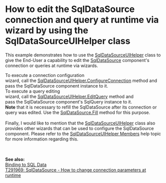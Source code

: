 # How to edit the SqlDataSource connection and query at runtime via wizard by using the SqlDataSourceUIHelper class


<p>This example demonstrates how to use the <a href="https://documentation.devexpress.com/#WindowsForms/clsDevExpressDataAccessUISqlSqlDataSourceUIHelpertopic">SqlDataSourceUIHelper</a> class to give the End-User a capability to edit the <a href="https://documentation.devexpress.com/#CoreLibraries/clsDevExpressDataAccessSqlSqlDataSourcetopic">SqlDataSource</a> component's connection or queries at runtime via wizards.</p>
<p>To execute a connection configuration wizard, call the <a href="https://documentation.devexpress.com/#WindowsForms/DevExpressDataAccessUISqlSqlDataSourceUIHelper_ConfigureConnectiontopic">SqlDataSourceUIHelper.ConfigureConnection</a> method and pass the SqlDataSource component instance to it. <br />To execute a query editing wizard, call the <a href="https://documentation.devexpress.com/#WindowsForms/DevExpressDataAccessUISqlSqlDataSourceUIHelper_EditQuerytopic">SqlDataSourceUIHelper.EditQuery</a> method and pass the SqlDataSource component's SqlQuery instance to it. <br /><strong>Note</strong> that it is necessary to refill the SqlDataSource after its connection or query was edited. Use the <a href="https://documentation.devexpress.com/#CoreLibraries/DevExpressDataAccessSqlSqlDataSource_Filltopic">SqlDataSource.Fill</a> method for this purpose.<br /><br />Finally, I would like to mention that the <a href="https://documentation.devexpress.com/#WindowsForms/clsDevExpressDataAccessUISqlSqlDataSourceUIHelpertopic">SqlDataSourceUIHelper</a> class also provides other wizards that can be used to configure the SqlDataSource component. Please refer to the <a href="https://documentation.devexpress.com/#WindowsForms/DevExpressDataAccessUISqlSqlDataSourceUIHelperMembersTopicAll">SqlDataSourceUIHelper Members</a> help topic for more information regarding this.</p>
<br /><br /><strong>See also:<br /></strong><a href="https://documentation.devexpress.com/#WindowsForms/CustomDocument18167">Binding to SQL Data</a><br /><a href="https://www.devexpress.com/Support/Center/p/T291969">T291969: SqlDataSource - How to change connection parameters at runtime</a>

<br/>



